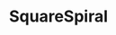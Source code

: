 ---
title: SquareSpiral
crosslinks:
- place
- furry_irl
- argentina
- Suomi
- TheFarLeftSide
- BrasilOnReddit
- phish
- thefinalclean
- dwarffortress
- StarlightStage
- AcePlace
- touhou
- faeria
- placeportalpattern
---